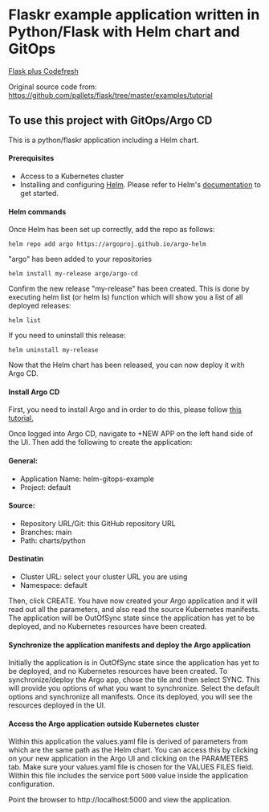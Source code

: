 # Flaskr example application written in Python/Flask with Helm chart and GitOps

[Flask plus Codefresh](docker-flask-codefresh.jpg)

Original source code from: https://github.com/pallets/flask/tree/master/examples/tutorial

## To use this project with GitOps/Argo CD

This is a python/flaskr application including a Helm chart. 

#### Prerequisites

- Access to a Kubernetes cluster
- Installing and configuring [Helm](https://helm.sh). Please refer to
Helm's [documentation](https://helm.sh/docs) to get started.

#### Helm commands

Once Helm has been set up correctly, add the repo as follows:

`helm repo add argo https://argoproj.github.io/argo-helm`

"argo" has been added to your repositories

`helm install my-release argo/argo-cd`

Confirm the new release "my-release" has been created. This is done by executing helm list (or helm ls) function which will show you a list of all deployed releases:

`helm list`

If you need to uninstall this release:

`helm uninstall my-release`

Now that the Helm chart has been released, you can now deploy it with Argo CD.

#### Install Argo CD

First, you need to install Argo and in order to do this, please follow [this tutorial.](https://argoproj.github.io/argo-cd/getting_started/)

Once logged into Argo CD, navigate to +NEW APP on the left hand side of the UI. Then add the following to create the application:

#### General:

- Application Name: helm-gitops-example
- Project: default

#### Source:

- Repository URL/Git: this GitHub repository URL
- Branches: main
- Path: charts/python

#### Destinatin

- Cluster URL: select your cluster URL you are using
- Namespace: default

Then, click CREATE. You have now created your Argo application and it will read out all the parameters, and also read the source Kubernetes manifests. The application will be OutOfSync state since the application has yet to be deployed, and no Kubernetes resources have been created.

#### Synchronize the application manifests and deploy the Argo application

Initially the application is in OutOfSync state since the application has yet to be deployed, and no Kubernetes resources have been created. To synchronize/deploy the Argo app, chose the tile and then select SYNC. This will provide you options of what you want to synchronize.
Select the default options and synchronize all manifests. Once its deployed, you will see the resources deployed in the UI.

#### Access the Argo application outside Kubernetes cluster

Within this application the values.yaml file is derived of parameters from which are the same path as the Helm chart. You can access this by clicking on your new application in the Argo UI and clicking on the PARAMETERS tab. Make sure your values.yaml file is chosen for the VALUES FILES field. Within this file includes the service port `5000` value inside the application configuration.

Point the browser to http://localhost:5000 and view the application.